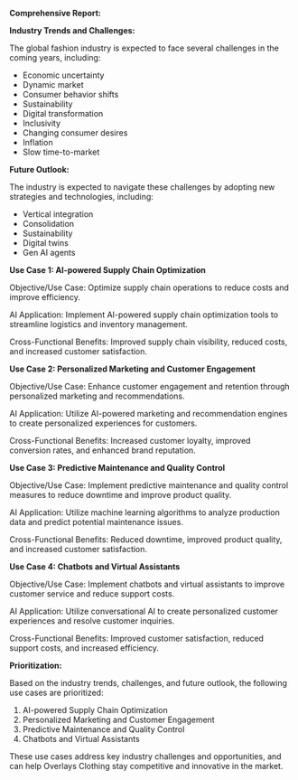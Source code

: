 **Comprehensive Report:**

**Industry Trends and Challenges:**

The global fashion industry is expected to face several challenges in the coming years, including:

* Economic uncertainty
* Dynamic market
* Consumer behavior shifts
* Sustainability
* Digital transformation
* Inclusivity
* Changing consumer desires
* Inflation
* Slow time-to-market

**Future Outlook:**

The industry is expected to navigate these challenges by adopting new strategies and technologies, including:

* Vertical integration
* Consolidation
* Sustainability
* Digital twins
* Gen AI agents

**Use Case 1: AI-powered Supply Chain Optimization**

Objective/Use Case: Optimize supply chain operations to reduce costs and improve efficiency.

AI Application: Implement AI-powered supply chain optimization tools to streamline logistics and inventory management.

Cross-Functional Benefits: Improved supply chain visibility, reduced costs, and increased customer satisfaction.

**Use Case 2: Personalized Marketing and Customer Engagement**

Objective/Use Case: Enhance customer engagement and retention through personalized marketing and recommendations.

AI Application: Utilize AI-powered marketing and recommendation engines to create personalized experiences for customers.

Cross-Functional Benefits: Increased customer loyalty, improved conversion rates, and enhanced brand reputation.

**Use Case 3: Predictive Maintenance and Quality Control**

Objective/Use Case: Implement predictive maintenance and quality control measures to reduce downtime and improve product quality.

AI Application: Utilize machine learning algorithms to analyze production data and predict potential maintenance issues.

Cross-Functional Benefits: Reduced downtime, improved product quality, and increased customer satisfaction.

**Use Case 4: Chatbots and Virtual Assistants**

Objective/Use Case: Implement chatbots and virtual assistants to improve customer service and reduce support costs.

AI Application: Utilize conversational AI to create personalized customer experiences and resolve customer inquiries.

Cross-Functional Benefits: Improved customer satisfaction, reduced support costs, and increased efficiency.

**Prioritization:**

Based on the industry trends, challenges, and future outlook, the following use cases are prioritized:

1. AI-powered Supply Chain Optimization
2. Personalized Marketing and Customer Engagement
3. Predictive Maintenance and Quality Control
4. Chatbots and Virtual Assistants

These use cases address key industry challenges and opportunities, and can help Overlays Clothing stay competitive and innovative in the market.